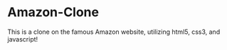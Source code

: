 # Amazon-Clone
This is a clone on the famous Amazon website, utilizing html5, css3, and javascript!
